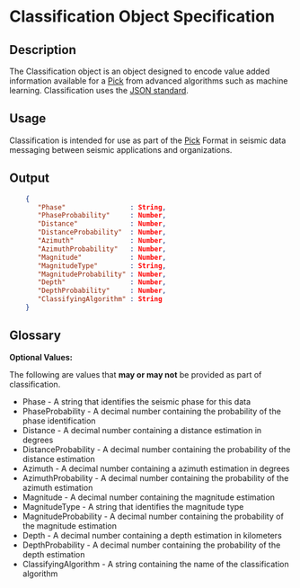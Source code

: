 # Classification Object Specification

## Description

The Classification object is an object designed to encode value added
information available for a [Pick](Pick.md) from advanced algorithms such as
machine learning. Classification uses the [JSON standard](http://www.json.org).

## Usage

Classification is intended for use as part of the [Pick](Pick.md) Format in
seismic data messaging between seismic
applications and organizations.

## Output

```json
    {
       "Phase"                : String,
       "PhaseProbability"     : Number,
       "Distance"             : Number,
       "DistanceProbability"  : Number,
       "Azimuth"              : Number,
       "AzimuthProbability"   : Number,
       "Magnitude"            : Number,
       "MagnitudeType"        : String,
       "MagnitudeProbability" : Number,
       "Depth"                : Number,
       "DepthProbability"     : Number,
       "ClassifyingAlgorithm" : String
    }
```

## Glossary

**Optional Values:**

The following are values that **may or may not** be provided as part of classification.

* Phase - A string that identifies the seismic phase for this data
* PhaseProbability - A decimal number containing the probability of the phase identification
* Distance - A decimal number containing a distance estimation in degrees
* DistanceProbability - A decimal number containing the probability of the distance estimation
* Azimuth - A decimal number containing a azimuth estimation in degrees
* AzimuthProbability - A decimal number containing the probability of the azimuth estimation
* Magnitude - A decimal number containing the magnitude estimation
* MagnitudeType - A string that identifies the magnitude type
* MagnitudeProbability - A decimal number containing the probability of the magnitude estimation
* Depth - A decimal number containing a depth estimation in kilometers
* DepthProbability - A decimal number containing the probability of the depth estimation
* ClassifyingAlgorithm - A string containing the name of the classification algorithm